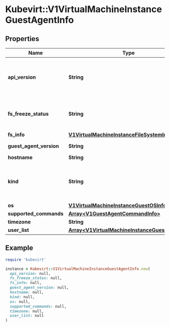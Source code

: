 # Kubevirt::V1VirtualMachineInstanceGuestAgentInfo

## Properties

| Name | Type | Description | Notes |
| ---- | ---- | ----------- | ----- |
| **api_version** | **String** | APIVersion defines the versioned schema of this representation of an object. Servers should convert recognized schemas to the latest internal value, and may reject unrecognized values. More info: https://git.k8s.io/community/contributors/devel/sig-architecture/api-conventions.md#resources | [optional] |
| **fs_freeze_status** | **String** | FSFreezeStatus indicates whether a freeze operation was requested for the guest filesystem. It will be set to \&quot;frozen\&quot; if the request was made, or unset otherwise. This does not reflect the actual state of the guest filesystem. | [optional] |
| **fs_info** | [**V1VirtualMachineInstanceFileSystemInfo**](V1VirtualMachineInstanceFileSystemInfo.md) |  | [optional] |
| **guest_agent_version** | **String** | GAVersion is a version of currently installed guest agent | [optional] |
| **hostname** | **String** | Hostname represents FQDN of a guest | [optional] |
| **kind** | **String** | Kind is a string value representing the REST resource this object represents. Servers may infer this from the endpoint the client submits requests to. Cannot be updated. In CamelCase. More info: https://git.k8s.io/community/contributors/devel/sig-architecture/api-conventions.md#types-kinds | [optional] |
| **os** | [**V1VirtualMachineInstanceGuestOSInfo**](V1VirtualMachineInstanceGuestOSInfo.md) |  | [optional] |
| **supported_commands** | [**Array&lt;V1GuestAgentCommandInfo&gt;**](V1GuestAgentCommandInfo.md) | Return command list the guest agent supports | [optional] |
| **timezone** | **String** | Timezone is guest os current timezone | [optional] |
| **user_list** | [**Array&lt;V1VirtualMachineInstanceGuestOSUser&gt;**](V1VirtualMachineInstanceGuestOSUser.md) | UserList is a list of active guest OS users | [optional] |

## Example

```ruby
require 'kubevirt'

instance = Kubevirt::V1VirtualMachineInstanceGuestAgentInfo.new(
  api_version: null,
  fs_freeze_status: null,
  fs_info: null,
  guest_agent_version: null,
  hostname: null,
  kind: null,
  os: null,
  supported_commands: null,
  timezone: null,
  user_list: null
)
```

